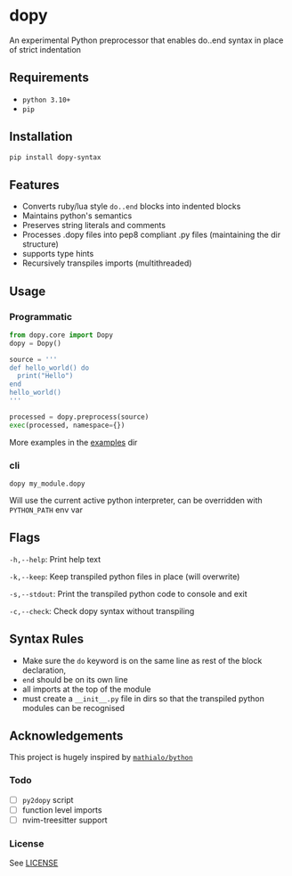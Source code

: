 # dopy

An experimental Python preprocessor that enables do..end syntax in place of strict indentation

## Requirements

- `python 3.10+`
- `pip`

## Installation

```bash
pip install dopy-syntax
```

## Features

- Converts ruby/lua style `do..end` blocks into indented blocks
- Maintains python's semantics
- Preserves string literals and comments
- Processes .dopy files into pep8 compliant .py files (maintaining the dir structure)
- supports type hints
- Recursively transpiles imports (multithreaded)

## Usage

### Programmatic

```python
from dopy.core import Dopy
dopy = Dopy()

source = '''
def hello_world() do
  print("Hello")
end
hello_world()
'''

processed = dopy.preprocess(source)
exec(processed, namespace={})
```

More examples in the [examples](./examples/) dir

### cli

`dopy my_module.dopy`

Will use the current active python interpreter, can be overridden with `PYTHON_PATH` env var

## Flags

`-h,--help`: Print help text

`-k,--keep`: Keep transpiled python files in place (will overwrite)

`-s,--stdout`: Print the transpiled python code to console and exit

`-c,--check`: Check dopy syntax without transpiling

## Syntax Rules

- Make sure the `do` keyword is on the same line as rest of the block declaration,
- `end` should be on its own line
- all imports at the top of the module
- must create a `__init__.py` file in dirs so that the transpiled python modules can be recognised

## Acknowledgements

This project is hugely inspired by [`mathialo/bython`](https://github.com/mathialo/bython)

### Todo

- [ ] `py2dopy` script
- [ ] function level imports
- [ ] nvim-treesitter support

### License

See [LICENSE](./LICENSE)
